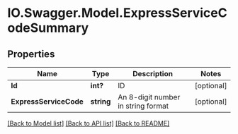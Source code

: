 # IO.Swagger.Model.ExpressServiceCodeSummary
## Properties

Name | Type | Description | Notes
------------ | ------------- | ------------- | -------------
**Id** | **int?** | ID | [optional] 
**ExpressServiceCode** | **string** | An 8-digit number in string format | [optional] 

[[Back to Model list]](../README.md#documentation-for-models) [[Back to API list]](../README.md#documentation-for-api-endpoints) [[Back to README]](../README.md)

